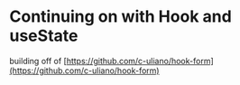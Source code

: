 # Continuing on with Hook and useState

building off of [https://github.com/c-uliano/hook-form](https://github.com/c-uliano/hook-form) 

